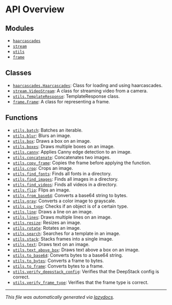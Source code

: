 <!-- markdownlint-disable -->

# API Overview

## Modules

- [`haarcascades`](./haarcascades.md#module-haarcascades)
- [`stream`](./stream.md#module-stream)
- [`utils`](./utils.md#module-utils)
- [`frame`](./frame.md)

## Classes

- [`haarcascades.Haarcascades`](./haarcascades.md#class-haarcascades): Class for loading and using haarcascades.
- [`stream.VideoStream`](./stream.md#class-videostream): A class for streaming video from a camera.
- [`utils.TemplateResponse`](./utils.md#class-templateresponse): TemplateResponse class.
- [`frame.Frame`](./frame.md#class-frame): A class for representing a frame.

## Functions

- [`utils.batch`](./utils.md#function-batch): Batches an iterable.
- [`utils.blur`](./utils.md#function-blur): Blurs an image.
- [`utils.box`](./utils.md#function-box): Draws a box on an image.
- [`utils.boxes`](./utils.md#function-boxes): Draws multiple boxes on an image.
- [`utils.canny`](./utils.md#function-canny): Applies Canny edge detection to an image.
- [`utils.concatenate`](./utils.md#function-concatenate): Concatenates two images.
- [`utils.copy_frame`](./utils.md#function-copy_frame): Copies the frame before applying the function.
- [`utils.crop`](./utils.md#function-crop): Crops an image.
- [`utils.find_fonts`](./utils.md#function-find_fonts): Finds all fonts in a directory.
- [`utils.find_images`](./utils.md#function-find_images): Finds all images in a directory.
- [`utils.find_videos`](./utils.md#function-find_videos): Finds all videos in a directory.
- [`utils.flip`](./utils.md#function-flip): Flips an image.
- [`utils.from_base64`](./utils.md#function-from_base64): Converts a base64 string to bytes.
- [`utils.gray`](./utils.md#function-gray): Converts a color image to grayscale.
- [`utils.is_type`](./utils.md#function-is_type): Checks if an object is of a certain type.
- [`utils.line`](./utils.md#function-line): Draws a line on an image.
- [`utils.lines`](./utils.md#function-lines): Draws multiple lines on an image.
- [`utils.resize`](./utils.md#function-resize): Resizes an image.
- [`utils.rotate`](./utils.md#function-rotate): Rotates an image.
- [`utils.search`](./utils.md#function-search): Searches for a template in an image.
- [`utils.stack`](./utils.md#function-stack): Stacks frames into a single image.
- [`utils.text`](./utils.md#function-text): Draws text on an image.
- [`utils.text_above_box`](./utils.md#function-text_above_box): Draws text above a box on an image.
- [`utils.to_base64`](./utils.md#function-to_base64): Converts bytes to a base64 string.
- [`utils.to_bytes`](./utils.md#function-to_bytes): Converts a frame to bytes.
- [`utils.to_frame`](./utils.md#function-to_frame): Converts bytes to a frame.
- [`utils.verify_deepstack_config`](./utils.md#function-verify_deepstack_config): Verifies that the DeepStack config is correct.
- [`utils.verify_frame_type`](./utils.md#function-verify_frame_type): Verifies that the frame type is correct.


---

_This file was automatically generated via [lazydocs](https://github.com/ml-tooling/lazydocs)._
